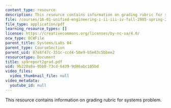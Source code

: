 ```yaml
---
content_type: resource
description: This resource contains information on grading rubric for systems problem.
file: /courses/16-01-unified-engineering-i-ii-iii-iv-fall-2005-spring-2006/9b220a8a0bb073cd64399d86abc185bd_sp9report2grad.pdf
file_type: application/pdf
learning_resource_types: []
license: https://creativecommons.org/licenses/by-nc-sa/4.0/
ocw_type: OCWFile
parent_title: Systems/Labs 04
parent_type: CourseSection
parent_uid: 87e8f47c-351c-ccd4-50e9-b5e03c5bbee2
resourcetype: Document
title: sp9report2grad.pdf
uid: 9b220a8a-0bb0-73cd-6439-9d86abc185bd
video_files:
  video_thumbnail_file: null
video_metadata:
  youtube_id: null
---
```

This resource contains information on grading rubric for systems problem.